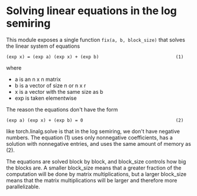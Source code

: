 # Solving linear equations in the log semiring

This module exposes a single function `fix(a, b, block_size)` that
solves the linear system of equations

    (exp x) = (exp a) (exp x) + (exp b)                             (1)

where

- a is an n x n matrix
- b is a vector of size n or n x r
- x is a vector with the same size as b
- exp is taken elementwise

The reason the equations don't have the form

    (exp a) (exp x) + (exp b) = 0                                   (2)

like torch.linalg.solve is that in the log semiring, we don't have
negative numbers. The equation (1) uses only nonnegative coefficients,
has a solution with nonnegative entries, and uses the same amount of
memory as (2).

The equations are solved block by block, and block_size controls how
big the blocks are. A smaller block_size means that a greater fraction
of the computation will be done by matrix multiplications, but a
larger block_size means that the matrix multiplications will be larger
and therefore more parallelizable.
